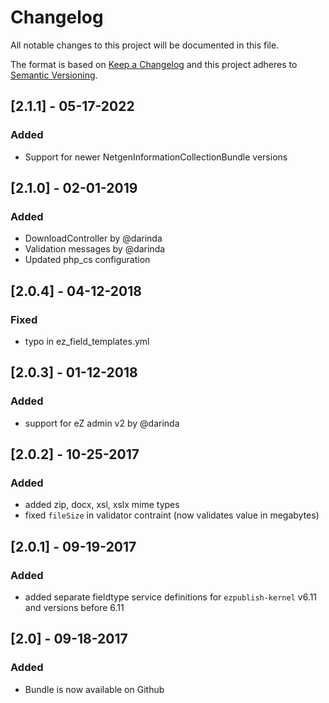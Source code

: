 Changelog
=========

All notable changes to this project will be documented in this file.

The format is based on [Keep a Changelog](http://keepachangelog.com/)
and this project adheres to [Semantic Versioning](http://semver.org/).


## [2.1.1] - 05-17-2022
### Added
- Support for newer NetgenInformationCollectionBundle versions 

## [2.1.0] - 02-01-2019
### Added
- DownloadController by @darinda
- Validation messages by @darinda
- Updated php_cs configuration

## [2.0.4] - 04-12-2018
### Fixed
- typo in ez_field_templates.yml

## [2.0.3] - 01-12-2018
### Added
- support for eZ admin v2 by @darinda

## [2.0.2] - 10-25-2017
### Added
- added zip, docx, xsl, xslx mime types
- fixed `fileSize` in validator contraint (now validates value in megabytes)

## [2.0.1] - 09-19-2017
### Added
- added separate fieldtype service definitions for `ezpublish-kernel` v6.11 and versions before 6.11

## [2.0] - 09-18-2017
### Added
- Bundle is now available on Github
